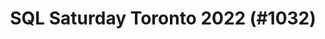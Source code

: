 ---
layout: event
title: "SQL Saturday Toronto 2022 (#1032)"
subtitle: ""
tags: ["Toronto", "Ontario", "Canada", "physical", "2022", "North America"]
thumb: /assets/img/logos/Just_icon_Color_small.png
comments: false
data: SQLSat1032
testevent: 1
---